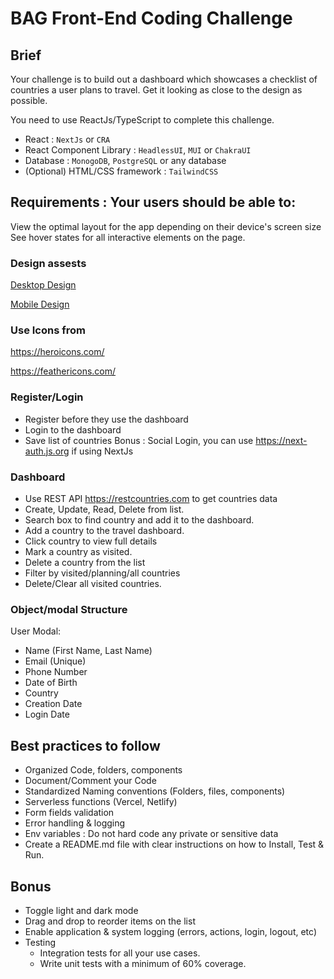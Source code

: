 # BAG Front-End Coding Challenge

## Brief

Your challenge is to build out a dashboard which showcases a checklist of countries a user plans to travel. Get it looking as close to the design as possible.

You need to use ReactJs/TypeScript to complete this challenge.

- React : `NextJs` or `CRA`
- React Component Library : `HeadlessUI`, `MUI` or `ChakraUI`
- Database : `MonogoDB`, `PostgreSQL` or any database
- (Optional) HTML/CSS framework : `TailwindCSS`

## Requirements : Your users should be able to:

View the optimal layout for the app depending on their device's screen size
See hover states for all interactive elements on the page.

### Design assests

[Desktop Design](https://www.figma.com/proto/zbExDbsTm2NNcLLzfg9mDc/Bag-Challenge?page-id=0%3A1&node-id=2%3A535&viewport=435%2C48%2C0.25&scaling=min-zoom&starting-point-node-id=2%3A535&show-proto-sidebar=1)

[Mobile Design](https://www.figma.com/proto/zbExDbsTm2NNcLLzfg9mDc/Bag-Challenge?page-id=0%3A1&node-id=2%3A971&viewport=435%2C48%2C0.25&scaling=min-zoom&starting-point-node-id=2%3A971&show-proto-sidebar=1)

### Use Icons from

https://heroicons.com/

https://feathericons.com/

### Register/Login

- Register before they use the dashboard
- Login to the dashboard
- Save list of countries
  Bonus : Social Login, you can use https://next-auth.js.org if using NextJs

### Dashboard

- Use REST API https://restcountries.com to get countries data
- Create, Update, Read, Delete from list.
- Search box to find country and add it to the dashboard.
- Add a country to the travel dashboard.
- Click country to view full details
- Mark a country as visited.
- Delete a country from the list
- Filter by visited/planning/all countries
- Delete/Clear all visited countries.

### Object/modal Structure

User Modal:

- Name (First Name, Last Name)
- Email (Unique)
- Phone Number
- Date of Birth
- Country
- Creation Date
- Login Date

## Best practices to follow

- Organized Code, folders, components
- Document/Comment your Code
- Standardized Naming conventions (Folders, files, components)
- Serverless functions (Vercel, Netlify)
- Form fields validation
- Error handling & logging
- Env variables : Do not hard code any private or sensitive data
- Create a README.md file with clear instructions on how to Install, Test & Run.

## Bonus

- Toggle light and dark mode
- Drag and drop to reorder items on the list
- Enable application & system logging (errors, actions, login, logout, etc)
- Testing
  - Integration tests for all your use cases.
  - Write unit tests with a minimum of 60% coverage.
